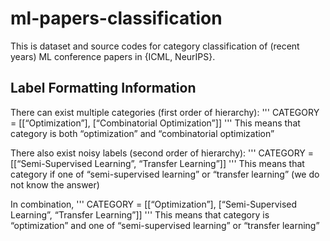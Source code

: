 # ml-papers-classification

This is dataset and source codes for category classification of (recent years) ML conference papers in {ICML, NeurIPS}.

## Label Formatting Information
There can exist multiple categories (first order of hierarchy): 
'''
CATEGORY = [[“Optimization”], [“Combinatorial Optimization”]]
'''
This means that category is both “optimization” and “combinatorial optimization”

There also exist noisy labels (second order of hierarchy):
'''
CATEGORY = [[“Semi-Supervised Learning”, “Transfer Learning”]]
'''
This means that category if one of “semi-supervised learning” or “transfer learning” (we do not know the answer)

In combination, 
'''
CATEGORY = [[“Optimization”], [“Semi-Supervised Learning”, “Transfer Learning”]]
'''
This means that category is “optimization” and one of “semi-supervised learning” or “transfer learning”
